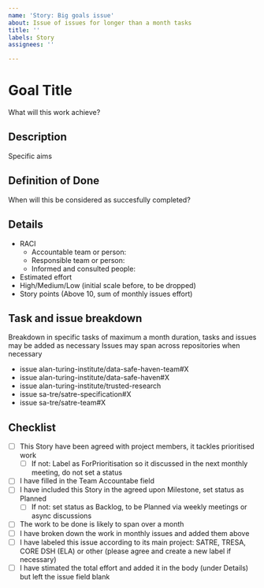```yaml
---
name: 'Story: Big goals issue'
about: Issue of issues for longer than a month tasks
title: ''
labels: Story
assignees: ''

---
```


# Goal Title
What will this work achieve?

## Description
Specific aims

## Definition of Done
When will this be considered as succesfully completed?

## Details
- RACI
  - Accountable team or person:
  - Responsible team or person:
  - Informed and consulted people:
- Estimated effort
 - High/Medium/Low (initial scale before, to be dropped)
 - Story points (Above 10, sum of monthly issues effort)

## Task and issue breakdown
Breakdown in specific tasks of maximum a month duration, tasks and issues may be added as necessary
Issues may span across repositories when necessary

- issue alan-turing-institute/data-safe-haven-team#X
- issue alan-turing-institute/data-safe-haven#X
- issue alan-turing-institute/trusted-research
- issue sa-tre/satre-specification#X
- issue sa-tre/satre-team#X

## Checklist
- [ ] This Story have been agreed with project members, it tackles prioritised work
  - [ ] If not: Label as ForPrioritisation so it discussed in the next monthly meeting, do not set a status  
- [ ] I have filled in the Team Accountabe field
- [ ] I have included this Story in the agreed upon Milestone, set status as Planned
  - [ ] If not: set status as Backlog, to be Planned via weekly meetings or async discussions
- [ ] The work to be done is likely to span over a month
- [ ] I have broken down the work in monthly issues and added them above
- [ ] I have labeled this issue according to its main project: SATRE, TRESA, CORE DSH (ELA) or other (please agree and create a new label if necessary)
- [ ] I have stimated the total effort and added it in the body (under Details) but left the issue field blank
